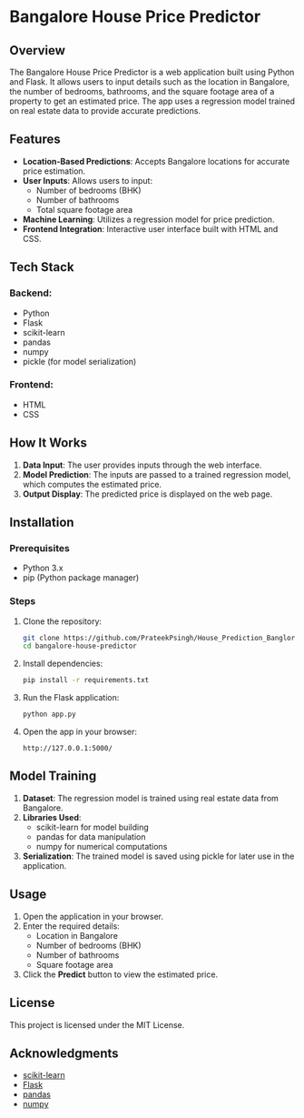 # Bangalore House Price Predictor

## Overview
The Bangalore House Price Predictor is a web application built using Python and Flask. It allows users to input details such as the location in Bangalore, the number of bedrooms, bathrooms, and the square footage area of a property to get an estimated price. The app uses a regression model trained on real estate data to provide accurate predictions.

## Features
- **Location-Based Predictions**: Accepts Bangalore locations for accurate price estimation.
- **User Inputs**: Allows users to input:
  - Number of bedrooms (BHK)
  - Number of bathrooms
  - Total square footage area
- **Machine Learning**: Utilizes a regression model for price prediction.
- **Frontend Integration**: Interactive user interface built with HTML and CSS.

## Tech Stack
### Backend:
- Python
- Flask
- scikit-learn
- pandas
- numpy
- pickle (for model serialization)

### Frontend:
- HTML
- CSS

## How It Works
1. **Data Input**: The user provides inputs through the web interface.
2. **Model Prediction**: The inputs are passed to a trained regression model, which computes the estimated price.
3. **Output Display**: The predicted price is displayed on the web page.

## Installation

### Prerequisites
- Python 3.x
- pip (Python package manager)

### Steps
1. Clone the repository:
   ```bash
   git clone https://github.com/PrateekPsingh/House_Prediction_Banglore.git
   cd bangalore-house-predictor
   ```
2. Install dependencies:
   ```bash
   pip install -r requirements.txt
   ```
3. Run the Flask application:
   ```bash
   python app.py
   ```
4. Open the app in your browser:
   ```
   http://127.0.0.1:5000/
   ```

## Model Training
1. **Dataset**: The regression model is trained using real estate data from Bangalore.
2. **Libraries Used**:
   - scikit-learn for model building
   - pandas for data manipulation
   - numpy for numerical computations
3. **Serialization**: The trained model is saved using pickle for later use in the application.


## Usage
1. Open the application in your browser.
2. Enter the required details:
   - Location in Bangalore
   - Number of bedrooms (BHK)
   - Number of bathrooms
   - Square footage area
3. Click the **Predict** button to view the estimated price.

## License
This project is licensed under the MIT License.

## Acknowledgments
- [scikit-learn](https://scikit-learn.org/)
- [Flask](https://flask.palletsprojects.com/)
- [pandas](https://pandas.pydata.org/)
- [numpy](https://numpy.org/)

